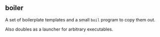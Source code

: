 ## boiler

A set of boilerplate templates and a small `boil` program to copy them out.

Also doubles as a launcher for arbitrary executables.
